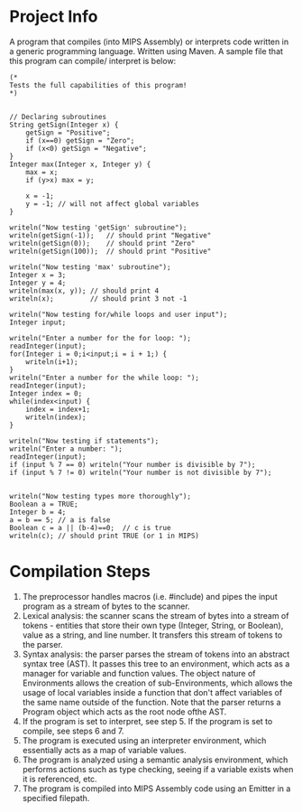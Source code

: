 # Project Info
A program that compiles (into MIPS Assembly) or interprets code written in a generic programming language. Written using Maven. A sample file that this program can compile/ interpret is below:

```
(*
Tests the full capabilities of this program!
*)


// Declaring subroutines
String getSign(Integer x) {
    getSign = "Positive";
    if (x==0) getSign = "Zero";
    if (x<0) getSign = "Negative";
}
Integer max(Integer x, Integer y) {
    max = x;
    if (y>x) max = y;

    x = -1;
    y = -1; // will not affect global variables
}

writeln("Now testing 'getSign' subroutine");
writeln(getSign(-1));   // should print "Negative"
writeln(getSign(0));    // should print "Zero"
writeln(getSign(100));  // should print "Positive"

writeln("Now testing 'max' subroutine");
Integer x = 3;
Integer y = 4;
writeln(max(x, y)); // should print 4
writeln(x);         // should print 3 not -1

writeln("Now testing for/while loops and user input");
Integer input;

writeln("Enter a number for the for loop: ");
readInteger(input);
for(Integer i = 0;i<input;i = i + 1;) {
    writeln(i+1);
}
writeln("Enter a number for the while loop: ");
readInteger(input);
Integer index = 0;
while(index<input) {
    index = index+1;
    writeln(index);
}

writeln("Now testing if statements");
writeln("Enter a number: ");
readInteger(input);
if (input % 7 == 0) writeln("Your number is divisible by 7");
if (input % 7 != 0) writeln("Your number is not divisible by 7");


writeln("Now testing types more thoroughly");
Boolean a = TRUE;
Integer b = 4;
a = b == 5; // a is false
Boolean c = a || (b-4)==0;  // c is true
writeln(c); // should print TRUE (or 1 in MIPS)
```

# Compilation Steps
1. The preprocessor handles macros (i.e. #include) and pipes the input program as a stream of bytes to the scanner.
2. Lexical analysis: the scanner scans the stream of bytes into a stream of tokens - entities that store their own type (Integer, String, or Boolean), value as a string, and line number. It transfers this stream of tokens to the parser.
3. Syntax analysis: the parser parses the stream of tokens into an abstract syntax tree (AST). It passes this tree to an environment, which acts as a manager for variable and function values. The object nature of Environments allows the creation of sub-Environments, which allows the usage of local variables inside a function that don't affect variables of the same name outside of the function. Note that the parser returns a Program object which acts as the root node ofthe AST.
4. If the program is set to interpret, see step 5. If the program is set to compile, see steps 6 and 7.
5. The program is executed using an interpreter environment, which essentially acts as a map of variable values.
6. The program is analyzed using a semantic analysis environment, which performs actions such as type checking, seeing if a variable exists when it is referenced, etc.
7. The program is compiled into MIPS Assembly code using an Emitter in a specified filepath.
